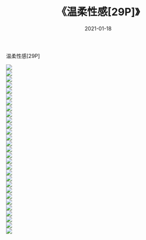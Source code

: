 ﻿---
layout: post
title:  《温柔性感[29P]》
date:   2021-01-18
img: http://pic.660000.xyz/1:/唯美/2021/温柔性感[29P]/000.jpg
categories: [美女, 清纯, 唯美]
---

温柔性感[29P]

  ![](http://pic.660000.xyz/1:/唯美/2021/温柔性感[29P]/001.jpg) <br> ![](http://pic.660000.xyz/1:/唯美/2021/温柔性感[29P]/002.jpg) <br> ![](http://pic.660000.xyz/1:/唯美/2021/温柔性感[29P]/003.jpg) <br> ![](http://pic.660000.xyz/1:/唯美/2021/温柔性感[29P]/004.jpg) <br> ![](http://pic.660000.xyz/1:/唯美/2021/温柔性感[29P]/005.jpg) <br> ![](http://pic.660000.xyz/1:/唯美/2021/温柔性感[29P]/006.jpg) <br> ![](http://pic.660000.xyz/1:/唯美/2021/温柔性感[29P]/007.jpg) <br> ![](http://pic.660000.xyz/1:/唯美/2021/温柔性感[29P]/008.jpg) <br> ![](http://pic.660000.xyz/1:/唯美/2021/温柔性感[29P]/009.jpg) <br> ![](http://pic.660000.xyz/1:/唯美/2021/温柔性感[29P]/010.jpg) <br> ![](http://pic.660000.xyz/1:/唯美/2021/温柔性感[29P]/011.jpg) <br> ![](http://pic.660000.xyz/1:/唯美/2021/温柔性感[29P]/012.jpg) <br> ![](http://pic.660000.xyz/1:/唯美/2021/温柔性感[29P]/013.jpg) <br> ![](http://pic.660000.xyz/1:/唯美/2021/温柔性感[29P]/014.jpg) <br> ![](http://pic.660000.xyz/1:/唯美/2021/温柔性感[29P]/015.jpg) <br> ![](http://pic.660000.xyz/1:/唯美/2021/温柔性感[29P]/016.jpg) <br> ![](http://pic.660000.xyz/1:/唯美/2021/温柔性感[29P]/017.jpg) <br> ![](http://pic.660000.xyz/1:/唯美/2021/温柔性感[29P]/018.jpg) <br> ![](http://pic.660000.xyz/1:/唯美/2021/温柔性感[29P]/019.jpg) <br> ![](http://pic.660000.xyz/1:/唯美/2021/温柔性感[29P]/020.jpg) <br> ![](http://pic.660000.xyz/1:/唯美/2021/温柔性感[29P]/021.jpg) <br> ![](http://pic.660000.xyz/1:/唯美/2021/温柔性感[29P]/022.jpg) <br> ![](http://pic.660000.xyz/1:/唯美/2021/温柔性感[29P]/023.jpg) <br> ![](http://pic.660000.xyz/1:/唯美/2021/温柔性感[29P]/024.jpg) <br> ![](http://pic.660000.xyz/1:/唯美/2021/温柔性感[29P]/025.jpg) <br> ![](http://pic.660000.xyz/1:/唯美/2021/温柔性感[29P]/026.jpg) <br> ![](http://pic.660000.xyz/1:/唯美/2021/温柔性感[29P]/027.jpg) <br> ![](http://pic.660000.xyz/1:/唯美/2021/温柔性感[29P]/028.jpg) <br> ![](http://pic.660000.xyz/1:/唯美/2021/温柔性感[29P]/029.jpg) <br>